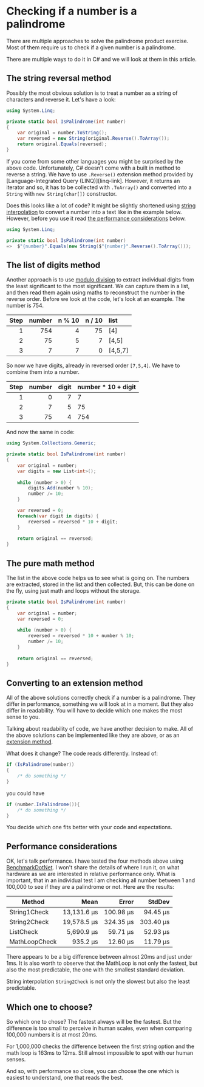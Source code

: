 # Checking if a number is a palindrome

There are multiple approaches to solve the palindrome product exercise. 
Most of them require us to check if a given number is a palindrome. 

There are multiple ways to do it in C# and we will look at them in this article. 

## The string reversal method

Possibly the most obvious solution is to treat a number as a string of characters and reverse it. Let's have a look:

```csharp
using System.Linq;

private static bool IsPalindrome(int number)
{
    var original = number.ToString();
    var reversed = new String(original.Reverse().ToArray());
    return original.Equals(reversed);
}
```

If you come from some other languages you might be surprised by the above code.
Unfortunately, C# doesn't come with a built in method to reverse a string. 
We have to use `.Reverse()` extension method provided by [Language-Integrated Query (LINQ)][linq-link].
However, it returns an iterator and so, it has to be collected with `.ToArray()` and converted into a `String` with `new String(char[])` constructor. 


Does this looks like a lot of code? 
It might be slightly shortened using [string interpolation][interpolation-link] to convert a number into a text like in the example below. 
However, before you use it read [the performance considerations](#performance-considerations) below.

```csharp
using System.Linq;

private static bool IsPalindrome(int number)
=>  $"{number}".Equals(new String($"{number}".Reverse().ToArray()));
```

## The list of digits method

Another approach is to use [modulo division][modulo-division-link] to extract individual digits from the least significant to the most significant. 
We can capture them in a list, and then read them again using maths to reconstruct the number in the reverse order. 
Before we look at the code, let's look at an example. The number is 754. 

| Step | number | n % 10 | n / 10 |    list |
|-----:|-------:|-------:|-------:|:--------|
|    1 |    754 |      4 |     75 | [4]     |
|    2 |     75 |      5 |      7 | [4,5]   |
|    3 |      7 |      7 |      0 | [4,5,7] |

So now we have digits, already in reversed order `[7,5,4]`. We have to combine them into a number.

| Step | number | digit | number * 10 + digit |
|-----:|-------:|------:|:--------------------|
|    1 |      0 |     7 | 7                   |
|    2 |      7 |     5 | 75                  |
|    3 |     75 |     4 | 754                 |

And now the same in code:

```csharp
using System.Collections.Generic;

private static bool IsPalindrome(int number)
{ 
    var original = number;
    var digits = new List<int>();
    
    while (number > 0) { 
        digits.Add(number % 10);
        number /= 10;
    }

    var reversed = 0;
    foreach(var digit in digits) {
        reversed = reversed * 10 + digit;
    }
    
    return original == reversed;
}
```

## The pure math method

The list in the above code helps us to see what is going on. 
The numbers are extracted, stored in the list and then collected. 
But, this can be done on the fly, using just math and loops without the storage. 

```csharp
private static bool IsPalindrome(int number)
{ 
    var original = number;
    var reversed = 0;
    
    while (number > 0) { 
        reversed = reversed * 10 + number % 10;
        number /= 10;
    }
    
    return original == reversed;
}
```

## Converting to an extension method
All of the above solutions correctly check if a number is a palindrome. 
They differ in performance, something we will look at in a moment.
But they also differ in readability. You will have to decide which one makes the most sense to you. 

Talking about readability of code, we have another decision to make. 
All of the above solutions can be implemented like they are above, or as an [extension method][extension-methods-link].

What does it change? The code reads differently. Instead of: 

```csharp
if (IsPalindrome(number))
{ 
    /* do something */
}
```

you could have

```csharp
if (number.IsPalindrome()){
    /* do something */
}
```

You decide which one fits better with your code and expectations. 


## Performance considerations

OK, let's talk performance. I have tested the four methods above using [BenchmarkDotNet][benchmark-link].
I won't share the details of where I run it, on what hardware as we are interested in relative performance only. 
What is important, that in an individual test I am checking all number between 1 and 100,000 to see if they are a palindrome or not.
Here are the results:

|        Method |        Mean |     Error |    StdDev |
|-------------- |------------:|----------:|----------:|
|  String1Check | 13,131.6 μs | 100.98 μs |  94.45 μs |
|  String2Check | 19,578.5 μs | 324.35 μs | 303.40 μs |
|     ListCheck |  5,690.9 μs |  59.71 μs |  52.93 μs |
| MathLoopCheck |    935.2 μs |  12.60 μs |  11.79 μs |

There appears to be a big difference between almost 20ms and just under 1ms. 
It is also worth to observe that the MathLoop is not only the fastest, but also the most predictable, the one with the smallest standard deviation. 

String interpolation `String2Check` is not only the slowest but also the least predictable. 

## Which one to choose?

So which one to chose? The fastest always will be the fastest. 
But the difference is too small to perceive in human scales, even when comparing 100,000 numbers it is at most 20ms. 

For 1,000,000 checks  the difference between the first string option and the math loop is 163ms to 12ms. 
Still almost impossible to spot with our human senses. 

And so, with performance so close, you can choose the one which is easiest to understand, one that reads the best. 

[benchmark-link]: https://benchmarkdotnet.org/
[extension-methods-link]: https://learn.microsoft.com/en-us/dotnet/csharp/programming-guide/classes-and-structs/extension-methods
[interpolation-link]: https://learn.microsoft.com/en-us/dotnet/csharp/tutorials/string-interpolation
[linq-linl]: https://learn.microsoft.com/en-us/dotnet/csharp/programming-guide/concepts/linq/
[modulo-division-link]: https://en.wikipedia.org/wiki/Modulo